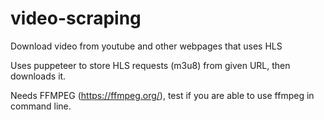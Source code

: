 # video-scraping
Download video from youtube and other webpages that uses HLS


Uses puppeteer to store HLS requests (m3u8) from given URL, then downloads it.


Needs FFMPEG (https://ffmpeg.org/), test if you are able to use ffmpeg in command line.
